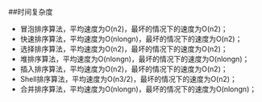 ##时间复杂度
+ 冒泡排序算法，平均速度为O(n2)，最坏的情况下的速度为O(n2)；
+ 快速排序算法，平均速度为O(nlongn)，最坏的情况下的速度为O(n2)；
+ 选择排序算法，平均速度为O(n2)，最坏的情况下的速度为O(n2)；
+ 堆排序算法，平均速度为O(nlongn)，最坏的情况下的速度为O(nlongn)；
+ 插入排序算法，平均速度为O(n2)，最坏的情况下的速度为O(n2)；
+ Shell排序算法，平均速度为O(n3/2)，最坏的情况下的速度为O(n2)；
+ 合并排序算法，平均速度为O(nlongn)，最坏的情况下的速度为O(nlongn)；